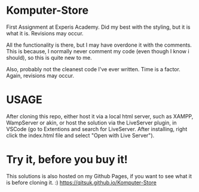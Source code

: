 # Komputer-Store
First Assignment at Experis Academy. Did my best with the styling, but it is what it is. Revisions may occur.

All the functionality is there, but I may have overdone it with the comments.
This is because, I normally never comment my code (even though I know i should), so this is quite new to me.

Also, probably not the cleanest code I've ever written. Time is a factor. Again, revisions may occur.

# USAGE

After cloning this repo, either host it via a local html server, such as XAMPP, WampServer or akin, or 
host the solution via the LiveServer plugin, in VSCode (go to Extentions and search for LiveServer. After installing,
right click the index.html file and select "Open with Live Server").

# Try it, before you buy it!

This solutions is also hosted on my Github Pages, if you want to see what it is before cloning it. :)
https://qitsuk.github.io/Komputer-Store